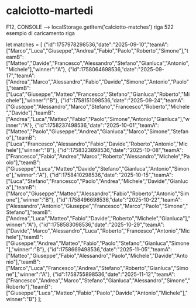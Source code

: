 # calciotto-martedi

F12, CONSOLE --> localStorage.getItem('calciotto-matches')
riga 522
esempio di caricamento riga 

let matches = [
  {"id":1757978298536,"date":"2025-09-10","teamA":["Marco","Luca","Giuseppe","Andrea","Fabio","Paolo","Roberto","Simone"],"teamB":["Matteo","Davide","Francesco","Alessandro","Stefano","Gianluca","Antonio","Michele"],"winner":"A"},
  {"id":1758064698536,"date":"2025-09-17","teamA":["Andrea","Marco","Alessandro","Fabio","Davide","Simone","Antonio","Paolo"],"teamB":["Luca","Giuseppe","Matteo","Francesco","Stefano","Gianluca","Roberto","Michele"],"winner":"B"},
  {"id":1758151098536,"date":"2025-09-24","teamA":["Giuseppe","Alessandro","Marco","Stefano","Francesco","Roberto","Michele","Davide"],"teamB":["Andrea","Luca","Matteo","Fabio","Paolo","Simone","Antonio","Gianluca"],"winner":"A"},
  {"id":1758237498536,"date":"2025-10-01","teamA":["Matteo","Paolo","Giuseppe","Andrea","Gianluca","Marco","Simone","Stefano"],"teamB":["Luca","Francesco","Alessandro","Fabio","Davide","Roberto","Antonio","Michele"],"winner":"B"},
  {"id":1758323898536,"date":"2025-10-08","teamA":["Francesco","Fabio","Andrea","Marco","Roberto","Alessandro","Michele","Paolo"],"teamB":["Giuseppe","Luca","Matteo","Davide","Stefano","Gianluca","Antonio","Simone"],"winner":"A"},
  {"id":1758410298536,"date":"2025-10-15","teamA":["Luca","Stefano","Francesco","Paolo","Andrea","Michele","Davide","Gianluca"],"teamB":["Marco","Giuseppe","Matteo","Alessandro","Fabio","Roberto","Antonio","Simone"],"winner":"B"},
  {"id":1758496698536,"date":"2025-10-22","teamA":["Alessandro","Antonio","Giuseppe","Francesco","Marco","Paolo","Simone","Stefano"],"teamB":["Andrea","Luca","Matteo","Fabio","Davide","Roberto","Michele","Gianluca"],"winner":"A"},
  {"id":1758583098536,"date":"2025-10-29","teamA":["Davide","Marco","Alessandro","Luca","Roberto","Francesco","Antonio","Michele"],"teamB":["Giuseppe","Andrea","Matteo","Fabio","Paolo","Stefano","Gianluca","Simone"],"winner":"B"},
  {"id":1758669498536,"date":"2025-11-05","teamA":["Matteo","Giuseppe","Fabio","Alessandro","Paolo","Michele","Davide","Antonio"],"teamB":["Marco","Luca","Francesco","Andrea","Stefano","Roberto","Gianluca","Simone"],"winner":"A"},
  {"id":1758755898536,"date":"2025-11-12","teamA":["Francesco","Andrea","Marco","Stefano","Gianluca","Alessandro","Simone","Roberto"],"teamB":["Giuseppe","Luca","Matteo","Fabio","Paolo","Davide","Antonio","Michele"],"winner":"B"}
];

